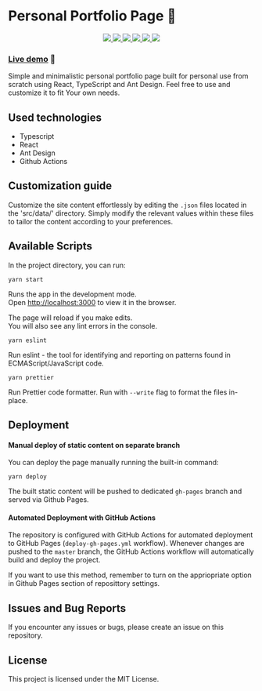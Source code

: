 # Personal Portfolio Page :brain:

 <p align="center">
    <a href="https://github.com/kosciukiewicz/portfolio-page/actions/workflows/deploy-gh-pages.yml">
      <img src="https://github.com/kosciukiewicz/portfolio-page/actions/workflows/deploy-gh-pages.yml/badge.svg" />
    </a>
    <a href="https://github.com/kosciukiewicz/protfolio-page/issues">
      <img src="https://img.shields.io/github/issues/kosciukiewicz/portfolio-page"/>
    </a>
    <a href="https://github.com/kosciukiewicz/portfolio-page/stargazers">
      <img src="https://img.shields.io/github/stars/kosciukiewicz/portfolio-page"/>
    </a>
    <a href="https://github.com/kosciukiewicz/portfolio-page/network/members">
      <img src="https://img.shields.io/github/forks/kosciukiewicz/portfolio-page"/>
    </a>
    <a href="https://github.com/kosciukiewicz/portfolio-page/commits/master">
      <img src="https://img.shields.io/github/last-commit/kosciukiewicz/portfolio-page/master"/>
    </a>
    <a href="https://github.com/kosciukiewicz/portfolio-page/blob/main/LICENSE">
      <img src="https://img.shields.io/github/license/kosciukiewicz/portfolio-page"/>
    </a>
  </p>

### [Live demo](http://kosciukiewicz.tech) :link:

Simple and minimalistic personal portfolio page built for personal use from scratch using React, TypeScript and Ant Design. Feel free to use and customize it to fit Your own needs.

## Used technologies

- Typescript
- React
- Ant Design
- Github Actions

## Customization guide

Customize the site content effortlessly by editing the `.json` files located in the 'src/data/' directory. Simply modify the relevant values within these files to tailor the content according to your preferences.

## Available Scripts

In the project directory, you can run:

`yarn start`

Runs the app in the development mode.\
Open [http://localhost:3000](http://localhost:3000) to view it in the browser.

The page will reload if you make edits.\
You will also see any lint errors in the console.

`yarn eslint`

Run eslint  - the tool for identifying and reporting on patterns found in ECMAScript/JavaScript code.

`yarn prettier`

Run Prettier code formatter. Run with `--write` flag to format the files in-place.

## Deployment

#### Manual deploy of static content on separate branch

You can deploy the page manually running the built-in command:

 `yarn deploy`

The built static content will be pushed to dedicated `gh-pages` branch and served via Github Pages.

#### Automated Deployment with GitHub Actions 

The repository is configured with GitHub Actions for automated deployment to GitHub Pages (`deploy-gh-pages.yml` workflow). Whenever changes are pushed to the `master` branch, the GitHub Actions workflow will automatically build and deploy the project.

If you want to use this method, remember to turn on the appriopriate option in Github Pages section of reposittory settings.

## Issues and Bug Reports
If you encounter any issues or bugs, please create an issue on this repository.

## License
This project is licensed under the MIT License.